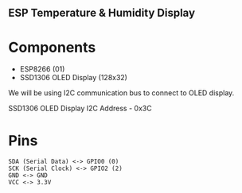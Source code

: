 ## ESP Temperature & Humidity Display

# Components

- ESP8266 (01)
- SSD1306 OLED Display (128x32)

We will be using I2C communication bus to connect to OLED display.

SSD1306 OLED Display I2C Address - 0x3C

# Pins

    SDA (Serial Data) <-> GPIO0 (0)
    SCK (Serial Clock) <-> GPIO2 (2)
    GND <-> GND
    VCC <-> 3.3V





